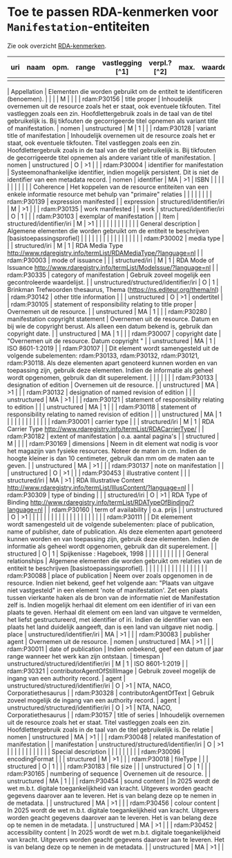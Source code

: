 # Toe te passen RDA-kenmerken voor `Manifestation`-entiteiten

Zie ook overzicht [RDA-kenmerken](RDA-kenmerken.md).


| uri | naam | opm. | range | vastlegging [^1] | verpl.? [^2] | max. | waarde |
| --- | --- | --- | --- | --- | --- | --- | --- |
|| 


|	Appellation	|	Elementen die worden gebruikt om de entiteit te identificeren (benoemen).	|		|		|		|	M	|		|		|
|	rdam:P30156	|	title proper	|	Inhoudelijk overnemen uit de resource zoals het er staat, ook eventuele tikfouten. Titel vastleggen zoals een zin. Hoofdlettergebruik zoals in de taal van de titel gebruikelijk is. Bij tikfouten de gecorrigeerde titel opnemen als variant title of manifestation. 	|	nomen	|	unstructured	|	M	|	1	|		|
|	rdam:P30128	|	variant title of manifestation	|	Inhoudelijk overnemen uit de resource zoals het er staat, ook eventuele tikfouten. Titel vastleggen zoals een zin. Hoofdlettergebruik zoals in de taal van de titel gebruikelijk is. Bij tikfouten de gecorrigeerde titel opnemen als andere variant title of manifestation.	|	nomen	|	unstructured	|	O	|	>1	|		|
|	rdam:P30004	|	identifier for manifestation	|	Systeemonafhankelijke identifier, indien mogelijk persistent. Dit is niet de identifier van een metadata record.	|	nomen	|	identifier	|	MA	|	>1	|	ISBN	|
|		|		|		|		|		|		|		|		|
|	Coherence	|	Het koppelen van de  resource entiteiten van een enkele informatie resource met behulp van "primaire" relaties	|		|		|		|		|		|		|
|	rdam:P30139	|	expression manifested	|		|	expression	|	structured/identifier/iri	|	M	|	>1	|		|
|	rdam:P30135	|	work manifested	|		|	work	|	structured/identifier/iri	|	O	|	1	|		|
|	rdam:P30103	|	exemplar of manifestation	|		|	Item	|	structured/identifier/iri	|	M	|	>1	|		|
|		|		|		|		|		|		|		|		|
|	General description	|	Algemene elementen die worden gebruikt om de entiteit te beschrijven [basistoepassingsprofiel]	|		|		|		|		|		|		|
|		|		|		|		|		|		|		|		|
|	rdam:P30002	|	media type	|		|		|	structured/iri	|	M	|	1	|	RDA Media Type http://www.rdaregistry.info/termList/RDAMediaType/?language=nl	|
|	rdam:P30003	|	mode of issuance	|		|		|	structured/iri	|	M	|	1	|	RDA Mode of Issuance http://www.rdaregistry.info/termList/ModeIssue/?language=nl	|
|	rdam:P30335	|	category of manifestation	|	Gebruik zoveel mogelijk een gecontroleerde waardelijst.	|		|	unstructured/structured/identifier/iri	|	O	|	1	|	Brinkman Trefwoorden thesaurus, Thema (https://ns.editeur.org/thema/nl)	|
|	rdam:P30142	|	other title information	|		|		|	unstructured	|	O	|	>1	|	ondertitel	|
|	rdam:P30105	|	statement of responsibility relating to title proper	|	Overnemen uit de resource.	|		|	unstructured	|	MA	|	1	|		|
|	rdam:P30280	|	manifestation copyright statement	|	Overnemen uit de resource. Datum en bij wie de copyright berust. Als alleen een datum bekend is, gebruik dan copyright date.	|		|	unstructured	|	MA	|	1	|		|
|	rdam:P30007	|	copyright date	|	"Overnemen uit de resource. Datum copyright "	|		|	unstructured	|	MA	|	1	|	ISO 8601-1:2019	|
|	rdam:P30107	|		|	Dit element wordt samengesteld uit de volgende subelementen: rdam:P30133, rdam:P30132, rdam:P30121, rdam:P30118. Als deze elementen apart genoteerd kunnen worden en van toepassing zijn, gebruik deze elementen. Indien de informatie als geheel wordt opgenomen, gebruik dan dit superelement.	|		|		|		|		|		|
|	rdam:P30133	|	designation of edition	|	Overnemen uit de resource.	|		|	unstructured	|	MA	|	>1	|		|
|	rdam:P30132	|	designation of named revision of edition	|		|		|	unstructured	|	MA	|	>1	|		|
|	rdam:P30121	|	statement of responsibility relating to edition	|		|		|	unstructured	|	MA	|	1	|		|
|	rdam:P30118	|	statement of responsibility relating to named revision of edition	|		|		|	unstructured	|	MA	|	1	|		|
|		|		|		|		|		|		|		|		|
|	rdam:P30001	|	carrier type	|		|		|	structured/iri	|	M	|	1	|	RDA Carrier Type http://www.rdaregistry.info/termList/RDACarrierType/	|
|	rdam:P30182	|	extent of manifestation	|	o.a. aantal pagina's	|		|	structured	|	M	|		|		|
|	rdam:P30169	|	dimensions	|	Neem in dit element wat nodig is voor het magazijn van fysieke resources. Noteer de maten in cm. Indien de hoogte kleiner is dan 10 centimeter, gebruik dan mm om de maten aan te geven.	|		|	unstructured	|	MA	|	>1	|		|
|	rdam:P30137	|	note on manifestation	|		|		|	unstructured	|	O	|	>1	|		|
|	rdam:P30453	|	illustrative content	|		|		|	structured/iri	|	MA	|	>1	|	RDA Illustrative Content http://www.rdaregistry.info/termList/IllusContent/?language=nl	|
|	rdam:P30309	|	type of binding	|		|		|	structured/iri	|	O	|	>1	|	RDA Type of Binding http://www.rdaregistry.info/termList/RDATypeOfBinding/?language=nl	|
|	rdam:P30160	|	term of availability	|	o.a. prijs	|		|	unstructured	|	O	|	>1	|		|
|		|		|		|		|		|		|		|		|
|		|		|		|		|		|		|		|		|
|	rdam:P30111	|		|	Dit elemement wordt samengesteld uit de volgende subelementen: place of publication, name of publisher, date of publication. Als deze elementen apart genoteerd kunnen worden en van toepassing zijn, gebruik deze elementen. Indien de informatie als geheel wordt opgenomen, gebruik dan dit superelement.	|		|	structured	|	O	|	1	|	Spijkenisse : Hageboek, 1998	|
|		|		|		|		|		|		|		|		|
|	General relationships	|	Algemene elementen die worden gebruikt om relaties van de entiteit te beschrijven [basistoepassingsprofiel].	|		|		|		|		|		|		|
|		|		|		|		|		|		|		|		|
|	rdam:P30088	|	place of publication	|	Neem over zoals opgenomen in de resource. Indien niet bekend, geef het volgende aan: "Plaats van uitgave niet vastgesteld" in een element 'note of manifestation'. Zet een plaats tussen vierkante haken als de bron van de informatie niet de Manifestation zelf is. Indien mogelijk herhaal dit element om een identifier of iri van een plaats te geven. Herhaal dit element om een land van uitgave te vermelden, het liefst gestructureerd, met identifier of iri. Indien de identifier van een plaats het land duidelijk aangeeft, dan is een land van uitgave niet nodig.	|	place	|	unstructured/identifier/iri	|	MA	|	>1	|		|
|	rdam:P30083	|	publisher agent	|	Overnemen uit de resource.	|	nomen	|	unstructured	|	MA	|	>1	|		|
|	rdam:P30011	|	date of publication	|	Indien onbekend, geef een datum of jaar range wanneer het werk kan zijn ontstaan.	|	timespan	|	unstructured/structured/identifier/iri	|	M	|	1	|	ISO 8601-1:2019	|
|	rdam:P30321	|	contributorAgentOfStillImage	|	Gebruik zoveel mogelijk de ingang van een authority record.	|	agent	|	unstructured/structured/identifier/iri	|	O	|	>1	|	NTA, NACO, Corporatiethesaurus	|
|	rdam:P30328	|	contributorAgentOfText	|	Gebruik zoveel mogelijk de ingang van een authority record.	|	agent	|	unstructured/structured/identifier/iri	|	O	|	>1	|	NTA, NACO, Corporatiethesaurus	|
|	rdam:P30157	|	title of series	|	Inhoudelijk overnemen uit de resource zoals het er staat. Titel vastleggen zoals een zin. Hoofdlettergebruik zoals in de taal van de titel gebruikelijk is. De relatie 	|	nomen	|	unstructured	|	MA	|	>1	|		|
|	rdam:P30048	|	related manifestation of manifestation	|		|	manifestation	|	unstructured/structured/identifier/iri	|	O	|	>1	|		|
|		|		|		|		|		|		|		|		|
|	Special description	|		|		|		|		|		|		|		|
|	rdam:P30096	|	encodingFormat	|		|		|	structured	|	M	|	>1	|		|
|	rdam:P30018	|	fileType	|		|		|	structured	|	O	|	1	|		|
|	rdam:P30183	|	file size	|		|		|	unstructured	|	O	|	1	|		|
|	rdam:P30165	|	numbering of sequence	|	Overnemen uit de resource.	|		|	unstructured	|	MA	|	1	|		|
|	rdam:P30454	|	sound content	|	In 2025 wordt de wet m.b.t. digitale toegankelijkheid van kracht. Uitgevers worden geacht gegevens daarover aan te leveren. Het is van belang deze op te nemen in de metadata.	|		|	unstructured	|	MA	|	>1	|		|
|	rdam:P30456	|	colour content	|	In 2025 wordt de wet m.b.t. digitale toegankelijkheid van kracht. Uitgevers worden geacht gegevens daarover aan te leveren. Het is van belang deze op te nemen in de metadata.	|		|	unstructured	|	MA	|	>1	|		|
|	rdam:P30452	|	accessibility content	|	In 2025 wordt de wet m.b.t. digitale toegankelijkheid van kracht. Uitgevers worden geacht gegevens daarover aan te leveren. Het is van belang deze op te nemen in de metadata.	|		|	unstructured	|	MA	|	>1	|		|
